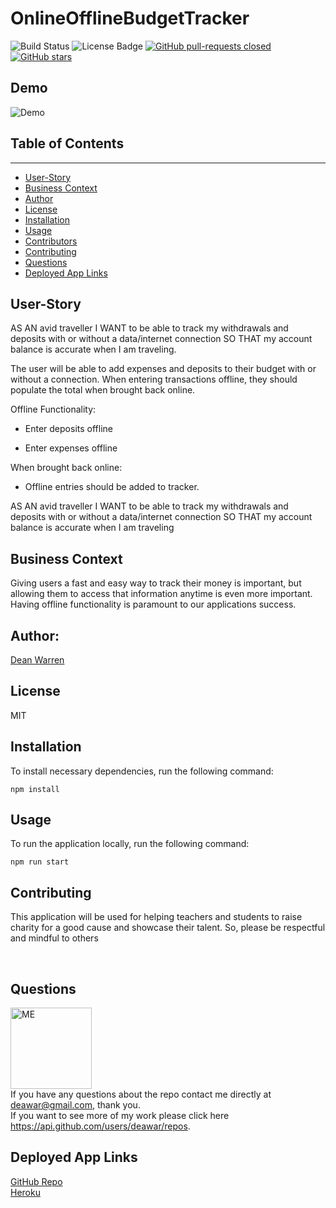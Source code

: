 # OnlineOfflineBudgetTracker

![Build Status](https://img.shields.io/badge/build-passing-brightgreen?style=plastic)
        <img src="https://img.shields.io/badge/license-MIT-green?style=plastic" alt="License Badge">  [![GitHub pull-requests closed](https://img.shields.io/github/issues-pr-closed/Naereen/StrapDown.js.svg?style=plastic)](https://GitHub.com/Naereen/StrapDown.js/pull/) [![GitHub stars](https://img.shields.io/github/stars/Naereen/StrapDown.js.svg?style=social&label=Star&maxAge=2592000)](https://GitHub.com/Naereen/StrapDown.js/stargazers/)

## Demo
<img src="https://github.com/deawar/OnlineOfflineBudgetTracker/blob/master/OnlineOfflineBudgetTracker.gif" alt="Demo">

## Table of Contents
<hr>

* [User-Story](#user-story)
* [Business Context](#business-context)
* [Author](#author)
* [License](#license)
* [Installation](#installation)
* [Usage](#usage)
* [Contributors](#contributors)
* [Contributing](#contributing)
* [Questions](#questions)
* [Deployed App Links](#deployed-app-links)

## User-Story
AS AN avid traveller I WANT to be able to track my withdrawals and deposits with or without a data/internet connection SO THAT my account balance is accurate when I am traveling.

The user will be able to add expenses and deposits to their budget with or without a connection. When entering transactions offline, they should populate the total when brought back online.

Offline Functionality:

  * Enter deposits offline

  * Enter expenses offline

When brought back online:

  * Offline entries should be added to tracker.


AS AN avid traveller
I WANT to be able to track my withdrawals and deposits with or without a data/internet connection
SO THAT my account balance is accurate when I am traveling

## Business Context

Giving users a fast and easy way to track their money is important, but allowing them to access that information anytime is even more important. Having offline functionality is paramount to our applications success.


## Author: 
[Dean Warren](https://api.github.com/users/deawar/repos)

## License
MIT

## Installation
To install necessary dependencies, run the following command:<br>
```
npm install
```

## Usage
To run the application locally, run the following command:<br>
```
npm run start
```

## Contributing
This application will be used for helping teachers and students to raise charity for a good cause and showcase their talent. So, please be respectful and mindful to others

<br>

## Questions

<img src="https://avatars1.githubusercontent.com/u/15312495?s=400&u=ca57805f0913479f15a13ed8e5a1577eb95c0926&v=4" alt="ME" width="130" height="130"><br>
If you have any questions about the repo contact me directly at deawar@gmail.com, thank you.<br>
If you want to see more of my work please click here https://api.github.com/users/deawar/repos.

## Deployed App Links

[GitHub Repo](https://github.com/deawar/OnlineOfflineBudgetTracker) <br>
[Heroku](https://deans-on-off-budget-tracker.herokuapp.com/)

